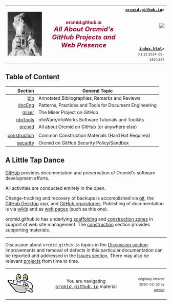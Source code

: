<!-- index.md 0.1.15                UTF-8                         2024-09-28
     ----1----|----2----|----3----|----4----|----5----|----6----|----7----|--*
     -->
<table border="0" width="100%">
  <tr>
    <td width="25%" align="left" height="6">
        <a href="./" target="_top">
           <img border="0" src="images/F56xx04-SelfPortrait2-logo.png"
                width="172" height="137"
                alt="Self Portrait 2 - photographer in mirror"
                longdesc="An early selfie taken with my first SLR, a Praktika"
                />
        </a>
    </td>
    <td width="50%" height="6">
      <p align="center"><strong><font color="#990033">orcmid.github.io<br /><big><big><em>
		All About Orcmid's GitHub Projects and Web Presence</em></big></big></font></strong>
      </p>
    </td>
    <td width="25%" valign="middle" align="right">
      <b><code><a href="./" target="top">orcmid.github.io</a>&gt;
      </code></b>
      <br /><br />
      <a href="https://clustrmaps.com/site/1bw9w" title="Visit tracker">
            <img src="//www.clustrmaps.com/map_v2.png?d=3-2eQV4fOuelVHp_YtztZ0hl9Uj4ei9zLKw_nRgCgyM&cl=ffffff" />
      </a>
      <br /><br />
      <b><code>
         <a href="index.html" target="_top">index.html</a>&gt;</code></b>
      <br />
      <small><small>
        0.1.15 2024-09-2820:46Z<!-- MAINTAIN THIS MANUALLY -->
      </small></small>
      </td>
  </tr>
</table>

## Table of Content

| **Section** |  **General Topic** |
|   --:       |  ---               |
| [bib](bib/) | Annotated Bibliographies, Remarks and Reviews |
| [docEng](docEng/) | Patterns, Practices and Tools for Document Engineering |
| [miser](miser/) | The Miser Project on GitHub |
| [nfoTools](nfoTools/) | nfoWare/nfoWorks Software Tutorials and Toolkits|
| [orcmid](orcmid/) | All about Orcmid on GitHub (or anywhere else)|
| | |
| [construction](construction/) | Common Construction Materials (Hard Hat Required)|
| [security](SECURITY.html) | Orcmid on GitHub Security Policy/Sandbox |

## A Little Tap Dance

[GitHub](https://www.makeuseof.com/what-is-github-an-introduction/) provides
documentation and preservation of Orcmid's software development efforts.

All activities are conducted entirely in the open.

Change-tracking and recovery of backups is accomplished via
[git](https://en.wikipedia.org/wiki/Git), the
[GitHub Desktop](https://docs.github.com/en/desktop) app, and
[GitHub repositories](https://docs.github.com/en/get-started/quickstart/hello-world).
Publishing
of documentation is via [wikis](https://docs.github.com/en/communities/documenting-your-project-with-wikis/about-wikis) and as
[web pages](https://pages.github.com/) (such as this one).

orcmid.github.io has underlying
[scaffolding](index.htm) and [construction zones](construction.htm) in support
of web site management. The [construction](construction/) section provides
supporting materials.

----

Discussion about `orcmid.github.io` topics in the
[Discussion section](https://github.com/orcmid/orcmid.github.io/discussions).
Improvements and removal of defects in this particular documentation can be
reported and addressed in the
[Issues section](https://github.com/orcmid/orcmid.github.io/issues).  There
may also be relevant
[projects](https://github.com/orcmid/orcmid.github.io/projects)
from time to time.

<table border="0" cellspacing="3" width="100%">
  <tr>
    <td width="25%">
      <p>
		<a href="index.htm">
		<img border="0" src="images/hardhat-thumb.gif" width="80" height="60" alt="Construction Zone (Hard Hat Area)"></a></p>
    </td>
    <td width="50%" valign="middle" align="center">
      You are navigating <a href="./"><tt>orcmid.github.io</tt></a> material
    </td>
    <td width="25%">
      <p align="right"><font size="-2">originally created 2020-02-02 by
		<a href="orcmid/">orcmid</a></font></p>
    </td>
  </tr>
</table>
<!--

      0.1.15 2024-09-28T20:46Z Correct Policy link and name
      0.1.14 2024-09-28T16:01Z Add Security Policy link
      0.1.13 2023-12-11T01:06Z Polishing of the approach and scaffolding usage
      0.1.12 2023-12-09T01:27Z Use GitHub link that doesn't hit a dashboard
      0.1.11 2023-12-08T00:11Z More smoothing on construction structure
      0.1.10 2023-12-07T19:02Z Fix simple typo
      0.1.9 2023-12-05T20:39Z Simplification
      0.1.8 2023-12-05T16:19Z Cutting back on details, defer to construction/
      0.1.7 2023-12-05T00:17Z One last try at smoothing
      0.1.6 2023-12-04T21:05Z Smoothing further
      0.1.5 2023-12-04T19:27Z More reshuffling and a small fix
      0.1.4 2023-12-04T18:44Z Reshuffling for better flow
      0.1.3 2023-12-03T17:09Z Still struggling to get the working just right
      0.1.2 2023-12-03T16:20Z More wordsmithing
      0.1.1 2023-12-01T20:55Z Touch-ups
      0.1.0 2023-12-01T20:07Z Convert to hybrid form, touch-up
      0.0.8 2023-11-26T01:07Z Add bib/ entry
      0.0.7 2023-08-30T03:51Z Rename from README.md and smooth over
      0.0.6 2023-08-28T16:42Z Clarify what and where of this material
      0.0.5 2023-08-28T16:27Z Reflect some ponderings/musings
      0.0.4 2023-08-18T02:41Z Add orcmid/ as a local section here
      0.0.3 2023-08-18T02:10Z Correct link to projects (issue #2)
      0.0.2 2023-08-18T00:33Z touch-ups
      0.0.1 2023-08-17T16:59Z updated placeholder to introduce how this all
            fits with GitHub Pages at <https://orcmid.github.io>.  Borrowed
            from nfoTools/docs/index.md 0.0.12
      0.0.0 2020-02-22 Initial Commit

      -->
